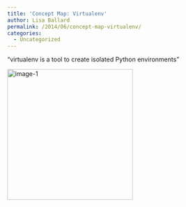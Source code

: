 ```yaml
---
title: 'Concept Map: Virtualenv'
author: Lisa Ballard
permalink: /2014/06/concept-map-virtualenv/
categories:
  - Uncategorized
---
```

&#8220;virtualenv is a tool to create isolated Python environments&#8221;

[<img class="alignnone size-medium wp-image-7855" alt="image-1" src="http://files.software-carpentry.org/training-course/2014/06/image-1-288x300.jpeg" width="288" height="300" />][1]

 [1]: http://files.software-carpentry.org/training-course/2014/06/image-1.jpeg
